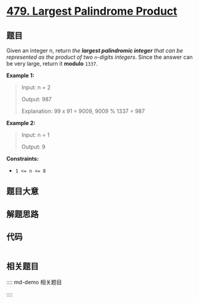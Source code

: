 # [479. Largest Palindrome Product](https://leetcode.com/problems/largest-palindrome-product/)

## 题目

Given an integer n, return _the **largest palindromic integer** that can be
represented as the product of two `n`-digits integers_. Since the answer can
be very large, return it **modulo** `1337`.



**Example 1:**

> Input: n = 2
> 
> Output: 987
> 
> Explanation: 99 x 91 = 9009, 9009 % 1337 = 987

**Example 2:**

> Input: n = 1
> 
> Output: 9

**Constraints:**

  * `1 <= n <= 8`


## 题目大意

## 解题思路

## 代码

```javascript

```

## 相关题目

:::: md-demo 相关题目

::::
